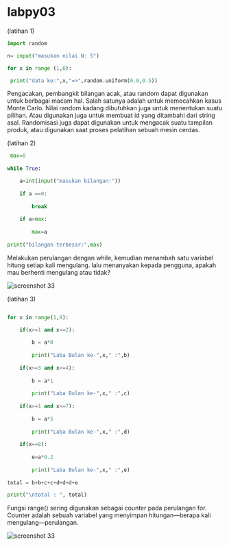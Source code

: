 # labpy03

(latihan 1)
``` python
import random

n= input("masukan nilai N: 5")

for x in range (1,6):

 print("data ke:",x,"=>",random.uniform(0.0,0.5))  
 ```
 Pengacakan, pembangkit bilangan acak, atau random dapat digunakan untuk berbagai macam hal. Salah satunya adalah untuk memecahkan kasus Monte Carlo. Nilai random kadang dibutuhkan juga untuk menentukan suatu pilihan. Atau digunakan juga untuk membuat id yang ditambahi dari string asal. Randomisasi juga dapat digunakan untuk mengacak suatu tampilan produk, atau digunakan saat proses pelatihan sebuah mesin cerdas.
 

 
(latihan 2)
```python
 max=0
 
while True:

    a=int(input("masukan bilangan:"))
    
    if a ==0:
    
        break
        
    if a>max:
    
        max=a
        
print("bilangan terbesar:",max)
```

Melakukan perulangan dengan while, kemudian menambah satu variabel hitung setiap kali mengulang. lalu menanyakan kepada pengguna, apakah mau berhenti mengulang atau tidak?

![screenshot 33](https://user-images.githubusercontent.com/46917932/52929024-1d766780-3375-11e9-8f08-aa9459ff4af3.png)


(latihan 3)
```python

for x in range(1,9):

    if(x>=1 and x<=2):
    
        b = a*0
        
        print("Laba Bulan ke-",x," :",b)
        
    if(x>=3 and x<=4):
    
        b = a*1
        
        print("Laba Bulan ke-",x," :",c)
        
    if(x>=1 and x<=7):
    
        b = a*5
        
        print("Laba Bulan ke-",x," :",d)
        
    if(x==8):
    
        e=a*0.2
        
        print("Laba Bulan ke-",x," :",e)
        
total = b+b+c+c+d+d+d+e

print("\ntotal : ", total)
```
Fungsi range() sering digunakan sebagai counter pada perulangan for. Counter adalah sebuah variabel yang menyimpan hitungan—berapa kali mengulang—perulangan. 

![screenshot 33](https://user-images.githubusercontent.com/46917932/52929024-1d766780-3375-11e9-8f08-aa9459ff4af3.png)
